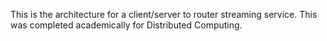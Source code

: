This is the architecture for a client/server to router streaming service. This was completed academically for Distributed Computing.